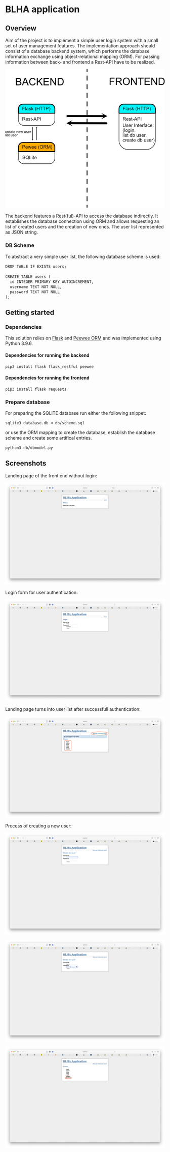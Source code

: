 # BLHA application

## Overview

Aim of the project is to implement a simple user login system with a small set of user management features. The implementation approach should consist of a database backend system, which performs the database information exchange using object-relational mapping (ORM). For passing information between back- and frontend a Rest-API have to be realized.  

![Current project infrastructure](blha_project.png)

The backend features a Rest(ful)-API to access the database indirectly. It establishes the database connection using ORM and allows requesting an list of created users and the creation of new ones. The user list represented as JSON string.

### DB Scheme

To abstract a very simple user list, the following database scheme is used:

```
DROP TABLE IF EXISTS users;

CREATE TABLE users (
  id INTEGER PRIMARY KEY AUTOINCREMENT,
  username TEXT NOT NULL,
  password TEXT NOT NULL
);

```

## Getting started

### Dependencies 

This solution relies on [Flask](https://flask.palletsprojects.com/en/3.0.x/) and [Peewee ORM](https://docs.peewee-orm.com/en/latest/) and was implemented using Python 3.9.6.

#### Dependencies for running the backend

```
pip3 install flask flask_restful peewee
```

#### Dependencies for running the frontend

```
pip3 install flask requests
```

### Prepare database 

For preparing the SQLITE database run either the following snippet:

``` 
sqlite3 database.db < db/scheme.sql
```

or use the ORM mapping to create the database, establish the database scheme and create some artifical entries. 

```
python3 db/dbmodel.py
```

## Screenshots 

Landing page of the front end without login:

![Landing page of the frontend](screenshots/001_BLHA_Landingpage.png)

Login form for user authentication:

![Login form of the frontend](screenshots/002_BLHA_Loginpage.png)

Landing page turns into user list after successfull authentication:

![User list after logging in](screenshots/003_BLHA_Userlist.png)

Process of creating a new user:

![User creation form](screenshots/004_BLHA_CreateNewUser.png)

![Filled user creation form](screenshots/005_BLHA_CreateNewUser.png)

![Upoated user list](screenshots/006_BLHA_UpdatedUserList.png)
